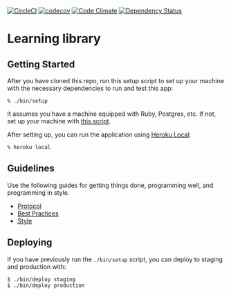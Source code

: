 [![CircleCI](https://circleci.com/gh/kiramclean/learning_library/tree/master.svg?style=shield)](https://circleci.com/gh/kiramclean/learning_library/tree/master)
[![codecov](https://codecov.io/gh/kiramclean/learning_library/branch/master/graph/badge.svg)](https://codecov.io/gh/kiramclean/learning_library)
[![Code Climate](https://codeclimate.com/github/kiramclean/learning_library/badges/gpa.svg)](https://codeclimate.com/github/kiramclean/learning_library)
[![Dependency Status](https://gemnasium.com/badges/github.com/kiramclean/learning_library.svg)](https://gemnasium.com/github.com/kiramclean/learning_library)

# Learning library

## Getting Started

After you have cloned this repo, run this setup script to set up your machine
with the necessary dependencies to run and test this app:

    % ./bin/setup

It assumes you have a machine equipped with Ruby, Postgres, etc. If not, set up
your machine with [this script].

[this script]: https://github.com/thoughtbot/laptop

After setting up, you can run the application using [Heroku Local]:

    % heroku local

[Heroku Local]: https://devcenter.heroku.com/articles/heroku-local

## Guidelines

Use the following guides for getting things done, programming well, and
programming in style.

* [Protocol](http://github.com/thoughtbot/guides/blob/master/protocol)
* [Best Practices](http://github.com/thoughtbot/guides/blob/master/best-practices)
* [Style](http://github.com/thoughtbot/guides/blob/master/style)

## Deploying

If you have previously run the `./bin/setup` script,
you can deploy to staging and production with:

    $ ./bin/deploy staging
    $ ./bin/deploy production

